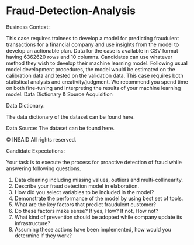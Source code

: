 # Fraud-Detection-Analysis

Business Context:

This case requires trainees to develop a model for predicting fraudulent transactions for a financial company and use insights from the model to develop an actionable plan. Data for the case is available in CSV format having 6362620 rows and 10 columns.
Candidates can use whatever method they wish to develop their machine learning model. Following usual model development procedures, the model would be estimated on the calibration data and tested on the validation data. This case requires both statistical analysis and creativity/judgment. We recommend you spend time on both fine-tuning and interpreting the results of your machine learning model. Data Dictionary & Source Acquisition

Data Dictionary:

The data dictionary of the dataset can be found here.

Data Source: The dataset can be found here.

© INSAID All rights reserved.


Candidate Expectations:

Your task is to execute the process for proactive detection of fraud while answering following questions.

1. Data cleaning including missing values, outliers and multi-collinearity.
2. Describe your fraud detection model in elaboration.
3. How did you select variables to be included in the model?
4. Demonstrate the performance of the model by using best set of tools.
5. What are the key factors that predict fraudulent customer?
6. Do these factors make sense? If yes, How? If not, How not?
7. What kind of prevention should be adopted while company update its infrastructure?
8. Assuming these actions have been implemented, how would you determine if they work?
